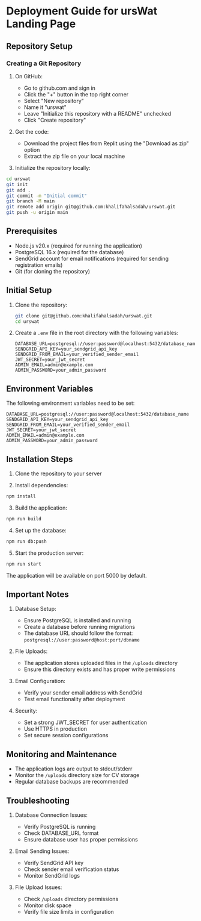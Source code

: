 # Deployment Guide for ursWat Landing Page

## Repository Setup

### Creating a Git Repository

1. On GitHub:
   - Go to github.com and sign in
   - Click the "+" button in the top right corner
   - Select "New repository"
   - Name it "urswat"
   - Leave "Initialize this repository with a README" unchecked
   - Click "Create repository"

2. Get the code:
   - Download the project files from Replit using the "Download as zip" option
   - Extract the zip file on your local machine

3. Initialize the repository locally:
```bash
cd urswat
git init
git add .
git commit -m "Initial commit"
git branch -M main
git remote add origin git@github.com:khalifahalsadah/urswat.git
git push -u origin main
```

## Prerequisites
- Node.js v20.x (required for running the application)
- PostgreSQL 16.x (required for the database)
- SendGrid account for email notifications (required for sending registration emails)
- Git (for cloning the repository)

## Initial Setup
1. Clone the repository:
   ```bash
   git clone git@github.com:khalifahalsadah/urswat.git
   cd urswat
   ```

2. Create a `.env` file in the root directory with the following variables:
   ```env
   DATABASE_URL=postgresql://user:password@localhost:5432/database_name
   SENDGRID_API_KEY=your_sendgrid_api_key
   SENDGRID_FROM_EMAIL=your_verified_sender_email
   JWT_SECRET=your_jwt_secret
   ADMIN_EMAIL=admin@example.com
   ADMIN_PASSWORD=your_admin_password
   ```

## Environment Variables
The following environment variables need to be set:
```env
DATABASE_URL=postgresql://user:password@localhost:5432/database_name
SENDGRID_API_KEY=your_sendgrid_api_key
SENDGRID_FROM_EMAIL=your_verified_sender_email
JWT_SECRET=your_jwt_secret
ADMIN_EMAIL=admin@example.com
ADMIN_PASSWORD=your_admin_password
```

## Installation Steps

1. Clone the repository to your server

2. Install dependencies:
```bash
npm install
```

3. Build the application:
```bash
npm run build
```

4. Set up the database:
```bash
npm run db:push
```

5. Start the production server:
```bash
npm run start
```

The application will be available on port 5000 by default.

## Important Notes

1. Database Setup:
   - Ensure PostgreSQL is installed and running
   - Create a database before running migrations
   - The database URL should follow the format: `postgresql://user:password@host:port/dbname`

2. File Uploads:
   - The application stores uploaded files in the `/uploads` directory
   - Ensure this directory exists and has proper write permissions

3. Email Configuration:
   - Verify your sender email address with SendGrid
   - Test email functionality after deployment

4. Security:
   - Set a strong JWT_SECRET for user authentication
   - Use HTTPS in production
   - Set secure session configurations

## Monitoring and Maintenance

- The application logs are output to stdout/stderr
- Monitor the `/uploads` directory size for CV storage
- Regular database backups are recommended

## Troubleshooting

1. Database Connection Issues:
   - Verify PostgreSQL is running
   - Check DATABASE_URL format
   - Ensure database user has proper permissions

2. Email Sending Issues:
   - Verify SendGrid API key
   - Check sender email verification status
   - Monitor SendGrid logs

3. File Upload Issues:
   - Check `/uploads` directory permissions
   - Monitor disk space
   - Verify file size limits in configuration
